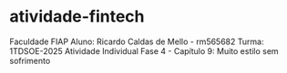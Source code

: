 # atividade-fintech
Faculdade FIAP
Aluno: Ricardo Caldas de Mello - rm565682
Turma: 1TDSOE-2025
Atividade Individual Fase 4 - Capítulo 9: Muito estilo sem sofrimento